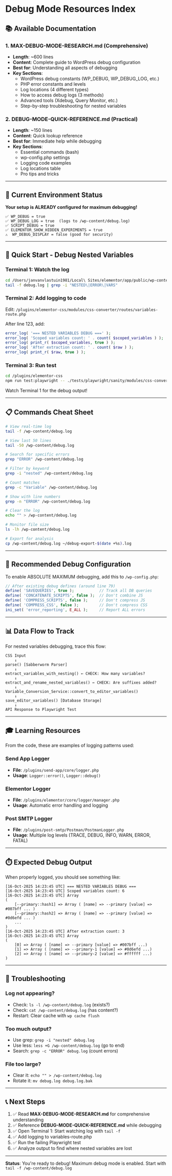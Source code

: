 # Debug Mode Resources Index

## 📚 Available Documentation

### 1. **MAX-DEBUG-MODE-RESEARCH.md** (Comprehensive)
   - **Length**: ~600 lines
   - **Content**: Complete guide to WordPress debug configuration
   - **Best for**: Understanding all aspects of debugging
   - **Key Sections**:
     - WordPress debug constants (WP_DEBUG, WP_DEBUG_LOG, etc.)
     - PHP error constants and levels
     - Log locations (4 different types)
     - How to access debug logs (3 methods)
     - Advanced tools (Xdebug, Query Monitor, etc.)
     - Step-by-step troubleshooting for nested variables

### 2. **DEBUG-MODE-QUICK-REFERENCE.md** (Practical)
   - **Length**: ~150 lines  
   - **Content**: Quick lookup reference
   - **Best for**: Immediate help while debugging
   - **Key Sections**:
     - Essential commands (bash)
     - wp-config.php settings
     - Logging code examples
     - Log locations table
     - Pro tips and tricks

---

## 🎯 Current Environment Status

**Your setup is ALREADY configured for maximum debugging!**

```
✅ WP_DEBUG = true
✅ WP_DEBUG_LOG = true  (logs to /wp-content/debug.log)
✅ SCRIPT_DEBUG = true
✅ ELEMENTOR_SHOW_HIDDEN_EXPERIMENTS = true
⚠️  WP_DEBUG_DISPLAY = false (good for security)
```

---

## 🚀 Quick Start - Debug Nested Variables

### Terminal 1: Watch the log
```bash
cd /Users/janvanvlastuin1981/Local\ Sites/elementor/app/public/wp-content
tail -f debug.log | grep -i "NESTED\|ERROR\|VARS"
```

### Terminal 2: Add logging to code
Edit: `/plugins/elementor-css/modules/css-converter/routes/variables-route.php`

After line 123, add:
```php
error_log( '=== NESTED VARIABLES DEBUG ===' );
error_log( 'Scoped variables count: ' . count( $scoped_variables ) );
error_log( print_r( $scoped_variables, true ) );
error_log( 'After extraction count: ' . count( $raw ) );
error_log( print_r( $raw, true ) );
```

### Terminal 3: Run test
```bash
cd /plugins/elementor-css
npm run test:playwright -- ./tests/playwright/sanity/modules/css-converter/variables/nested-variables.test.ts
```

Watch Terminal 1 for the debug output!

---

## 📋 Commands Cheat Sheet

```bash
# View real-time log
tail -f /wp-content/debug.log

# View last 50 lines
tail -50 /wp-content/debug.log

# Search for specific errors
grep "ERROR" /wp-content/debug.log

# Filter by keyword
grep -i "nested" /wp-content/debug.log

# Count matches
grep -c "Variable" /wp-content/debug.log

# Show with line numbers
grep -n "ERROR" /wp-content/debug.log

# Clear the log
echo "" > /wp-content/debug.log

# Monitor file size
ls -lh /wp-content/debug.log

# Export for analysis
cp /wp-content/debug.log ~/debug-export-$(date +%s).log
```

---

## 🔧 Recommended Debug Configuration

To enable ABSOLUTE MAXIMUM debugging, add this to `/wp-config.php`:

```php
// After existing debug defines (around line 79)
define( 'SAVEQUERIES', true );           // Track all DB queries
define( 'CONCATENATE_SCRIPTS', false );  // Don't combine JS
define( 'COMPRESS_SCRIPTS', false );     // Don't compress JS  
define( 'COMPRESS_CSS', false );         // Don't compress CSS
ini_set( 'error_reporting', E_ALL );     // Report ALL errors
```

---

## 📊 Data Flow to Track

For nested variables debugging, trace this flow:

```
CSS Input
    ↓
parse() [Sabberworm Parser]
    ↓
extract_variables_with_nesting() ← CHECK: How many variables?
    ↓
extract_and_rename_nested_variables() ← CHECK: Are suffixes added?
    ↓
Variable_Conversion_Service::convert_to_editor_variables()
    ↓
save_editor_variables() [Database Storage]
    ↓
API Response to Playwright Test
```

---

## 🎓 Learning Resources

From the code, these are examples of logging patterns used:

### Send App Logger
- **File**: `/plugins/send-app/core/logger.php`
- **Usage**: `Logger::error()`, `Logger::debug()`

### Elementor Logger
- **File**: `/plugins/elementor/core/logger/manager.php`
- **Usage**: Automatic error handling and logging

### Post SMTP Logger
- **File**: `/plugins/post-smtp/Postman/PostmanLogger.php`
- **Usage**: Multiple log levels (TRACE, DEBUG, INFO, WARN, ERROR, FATAL)

---

## ⏱️ Expected Debug Output

When properly logged, you should see something like:

```
[16-Oct-2025 14:23:45 UTC] === NESTED VARIABLES DEBUG ===
[16-Oct-2025 14:23:45 UTC] Scoped variables count: 6
[16-Oct-2025 14:23:45 UTC] Array
(
    [--primary::hash1] => Array ( [name] => --primary [value] => #007bff ... )
    [--primary::hash2] => Array ( [name] => --primary [value] => #0d6efd ... )
    ...
)
[16-Oct-2025 14:23:45 UTC] After extraction count: 3
[16-Oct-2025 14:23:45 UTC] Array
(
    [0] => Array ( [name] => --primary [value] => #007bff ...)
    [1] => Array ( [name] => --primary-1 [value] => #0d6efd ...)
    [2] => Array ( [name] => --primary-2 [value] => #ffffff ...)
)
```

---

## 🚨 Troubleshooting

### Log not appearing?
- Check: `ls -l /wp-content/debug.log` (exists?)
- Check: `cat /wp-content/debug.log` (has content?)
- Restart: Clear cache with `wp cache flush`

### Too much output?
- Use grep: `grep -i "nested" debug.log`
- Use less: `less +G /wp-content/debug.log` (go to end)
- Search: `grep -c "ERROR" debug.log` (count errors)

### File too large?
- Clear it: `echo "" > /wp-content/debug.log`
- Rotate it: `mv debug.log debug.log.bak`

---

## 📞 Next Steps

1. ✅ Read **MAX-DEBUG-MODE-RESEARCH.md** for comprehensive understanding
2. ✅ Reference **DEBUG-MODE-QUICK-REFERENCE.md** while debugging
3. ✅ Open Terminal 1: Start watching log with `tail -f`
4. ✅ Add logging to variables-route.php
5. ✅ Run the failing Playwright test
6. ✅ Analyze output to find where nested variables are lost

---

**Status**: You're ready to debug! Maximum debug mode is enabled. Start with `tail -f /wp-content/debug.log`
